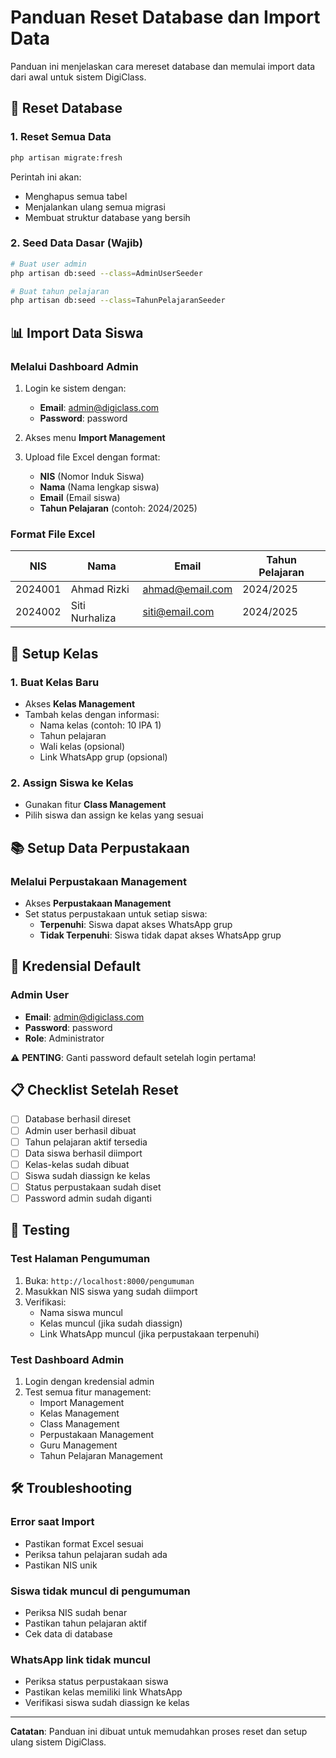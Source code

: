 # Panduan Reset Database dan Import Data

Panduan ini menjelaskan cara mereset database dan memulai import data dari awal untuk sistem DigiClass.

## 🔄 Reset Database

### 1. Reset Semua Data
```bash
php artisan migrate:fresh
```
Perintah ini akan:
- Menghapus semua tabel
- Menjalankan ulang semua migrasi
- Membuat struktur database yang bersih

### 2. Seed Data Dasar (Wajib)
```bash
# Buat user admin
php artisan db:seed --class=AdminUserSeeder

# Buat tahun pelajaran
php artisan db:seed --class=TahunPelajaranSeeder
```

## 📊 Import Data Siswa

### Melalui Dashboard Admin
1. Login ke sistem dengan:
   - **Email**: admin@digiclass.com
   - **Password**: password

2. Akses menu **Import Management**

3. Upload file Excel dengan format:
   - **NIS** (Nomor Induk Siswa)
   - **Nama** (Nama lengkap siswa)
   - **Email** (Email siswa)
   - **Tahun Pelajaran** (contoh: 2024/2025)

### Format File Excel
| NIS | Nama | Email | Tahun Pelajaran |
|-----|------|-------|----------------|
| 2024001 | Ahmad Rizki | ahmad@email.com | 2024/2025 |
| 2024002 | Siti Nurhaliza | siti@email.com | 2024/2025 |

## 🏫 Setup Kelas

### 1. Buat Kelas Baru
- Akses **Kelas Management**
- Tambah kelas dengan informasi:
  - Nama kelas (contoh: 10 IPA 1)
  - Tahun pelajaran
  - Wali kelas (opsional)
  - Link WhatsApp grup (opsional)

### 2. Assign Siswa ke Kelas
- Gunakan fitur **Class Management**
- Pilih siswa dan assign ke kelas yang sesuai

## 📚 Setup Data Perpustakaan

### Melalui Perpustakaan Management
- Akses **Perpustakaan Management**
- Set status perpustakaan untuk setiap siswa:
  - **Terpenuhi**: Siswa dapat akses WhatsApp grup
  - **Tidak Terpenuhi**: Siswa tidak dapat akses WhatsApp grup

## 🔐 Kredensial Default

### Admin User
- **Email**: admin@digiclass.com
- **Password**: password
- **Role**: Administrator

⚠️ **PENTING**: Ganti password default setelah login pertama!

## 📋 Checklist Setelah Reset

- [ ] Database berhasil direset
- [ ] Admin user berhasil dibuat
- [ ] Tahun pelajaran aktif tersedia
- [ ] Data siswa berhasil diimport
- [ ] Kelas-kelas sudah dibuat
- [ ] Siswa sudah diassign ke kelas
- [ ] Status perpustakaan sudah diset
- [ ] Password admin sudah diganti

## 🚀 Testing

### Test Halaman Pengumuman
1. Buka: `http://localhost:8000/pengumuman`
2. Masukkan NIS siswa yang sudah diimport
3. Verifikasi:
   - Nama siswa muncul
   - Kelas muncul (jika sudah diassign)
   - Link WhatsApp muncul (jika perpustakaan terpenuhi)

### Test Dashboard Admin
1. Login dengan kredensial admin
2. Test semua fitur management:
   - Import Management
   - Kelas Management
   - Class Management
   - Perpustakaan Management
   - Guru Management
   - Tahun Pelajaran Management

## 🛠️ Troubleshooting

### Error saat Import
- Pastikan format Excel sesuai
- Periksa tahun pelajaran sudah ada
- Pastikan NIS unik

### Siswa tidak muncul di pengumuman
- Periksa NIS sudah benar
- Pastikan tahun pelajaran aktif
- Cek data di database

### WhatsApp link tidak muncul
- Periksa status perpustakaan siswa
- Pastikan kelas memiliki link WhatsApp
- Verifikasi siswa sudah diassign ke kelas

---

**Catatan**: Panduan ini dibuat untuk memudahkan proses reset dan setup ulang sistem DigiClass.